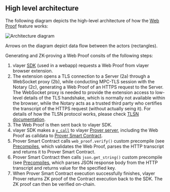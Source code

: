 ## High level architecture

The following diagram depicts the high-level architecture of how the [Web Proof](../../features/web.md) feature works:

![Architecture diagram](/images/architecture/web-proof.png)

Arrows on the diagram depict data flow between the actors (rectangles).

Generating and ZK-proving a Web Proof consits of the following steps:
1. vlayer [SDK](../../javascript/javascript.md) (used in a webapp) requests a Web Proof from vlayer browser extension.
2. The extension opens a TLS connection to a Server (2a) through a WebSocket proxy (2b), while conducting MPC-TLS session with the Notary (2c), generating a Web Proof of an HTTPS request to the Server. The WebSocket proxy is needed to provide the extension access to low-level details of the TLS handshake, which is normally not available within the browser, while the Notary acts as a trusted third party who certifies the transcript of the HTTPS request (without actually seing it). For details of how the TLSN protocol works, please check [TLSN documentation](https://docs.tlsnotary.org/).
3. The Web Proof is then sent back to vlayer SDK.
4. vlayer SDK makes a [`v_call`](../api.md#v_call) to vlayer [Prover server](./prover.md), including the Web Proof as calldata to [Prover Smart Contract](../../features/web.md#example-prover).
5. Prover Smart Contract calls `web_proof.verify()` custom precompile (see [Precompiles](./prover.md#precompiles), which validates the Web Proof, parses the HTTP transcript and returns it to Prover Smart Contract.
6. Prover Smart Contract then calls `json.get_string()` custom precompile (see [Precompiles](./prover.md#precompiles), which parses JSON response body from the HTTP transcript and returns value for the specified key.
7. When Prover Smart Contract execution successfully finishes, vlayer Prover returns ZK proof of the Contract execution back to the SDK. The ZK proof can then be verified on-chain.
